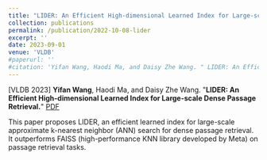 ```yaml
---
title: "LIDER: An Efficient High-dimensional Learned Index for Large-scale Dense Passage Retrieval."
collection: publications
permalink: /publication/2022-10-08-lider
excerpt: ''
date: 2023-09-01
venue: 'VLDB'
#paperurl: ''
#citation: 'Yifan Wang, Haodi Ma, and Daisy Zhe Wang. " LIDER: An Efficient High-dimensional Learned Index for Large-scale Dense Passage Retrieval." arXiv preprint arXiv:2205.00970 (2022).'
---
```

\[VLDB 2023\] **Yifan Wang**, Haodi Ma, and Daisy Zhe Wang. "**LIDER: An Efficient High-dimensional Learned Index for Large-scale Dense Passage Retrieval.**" [PDF](https://arxiv.org/abs/2205.00970)

This paper proposes LIDER, an efficient learned index for large-scale approximate k-nearest neighbor (ANN) search for dense passage retrieval. It outperforms FAISS (high-performance KNN library developed by Meta) on passage retrieval tasks. 

